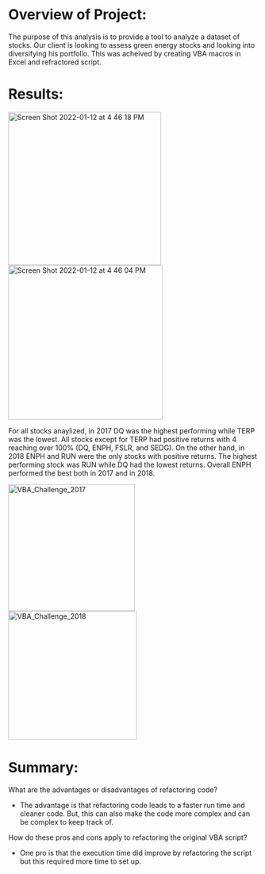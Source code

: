 # Overview of Project: 

The purpose of this analysis is to provide a tool to analyze a dataset of stocks. Our client is looking to assess green energy stocks and looking into diversifying his portfolio. This was acheived by creating VBA macros in Excel and refractored script.

# Results: 
<img width="308" alt="Screen Shot 2022-01-12 at 4 46 18 PM" src="https://user-images.githubusercontent.com/89358080/149226419-8443e958-fd7d-4ff5-891a-e5bcab35862f.png">

<img width="311" alt="Screen Shot 2022-01-12 at 4 46 04 PM" src="https://user-images.githubusercontent.com/89358080/149226203-4d8a49ef-9791-47f1-a62f-ff5210d67f18.png">

For all stocks anaylized, in 2017 DQ was the highest performing while TERP was the lowest. All stocks except for TERP had positive returns with 4 reaching over 100% (DQ, ENPH, FSLR, and SEDG). On the other hand, in 2018 ENPH and RUN were the only stocks with positive returns. The highest performing stock was RUN while DQ had the lowest returns. Overall ENPH performed the best both in 2017 and in 2018.

<img width="255" alt="VBA_Challenge_2017" src="https://user-images.githubusercontent.com/89358080/149638280-3c912f5d-dd52-444b-9c37-0b035d2df761.png">
<img width="259" alt="VBA_Challenge_2018" src="https://user-images.githubusercontent.com/89358080/149638281-8149366d-f442-4130-ab41-c6982005f8a6.png">

# Summary:

What are the advantages or disadvantages of refactoring code?
- The advantage is that refactoring code leads to a faster run time and cleaner code. But, this can also make the code more complex and can be complex to keep track of.

How do these pros and cons apply to refactoring the original VBA script?
- One pro is that the execution time did improve by refactoring the script but this required more time to set up.
